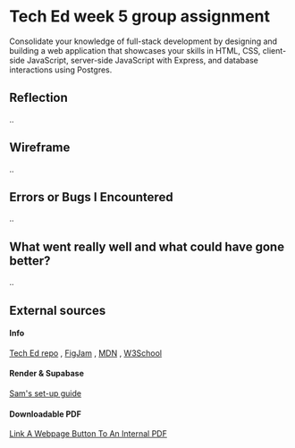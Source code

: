 # Tech Ed week 5 group assignment 

Consolidate your knowledge of full-stack development by designing and building a web application that showcases your skills in HTML, CSS, client-side JavaScript, server-side JavaScript with Express, and database interactions using Postgres.

## Reflection

..

## Wireframe

..

## Errors or Bugs I Encountered

..

## What went really well and what could have gone better?

..

## External sources

#### Info

[Tech Ed repo](https://github.com/Tech-Educators/software-dev-021) , [FigJam](https://www.figma.com/board/JjN2Zgtoynrau06MjWJs6q/SD021?node-id=0-1&p=f&t=V1WCGcrmVKnoxJDr-0) , [MDN](https://developer.mozilla.org/en-US/) , [W3School](https://www.w3schools.com/)

#### Render & Supabase

[Sam's set-up guide](https://github.com/IndieMasco/TechEdSoftwareDeveloper021/blob/main/week4/render-and-supabase/READme.md)

#### Downloadable PDF

[Link A Webpage Button To An Internal PDF](https://www.youtube.com/watch?v=sWHcoekPKCU)